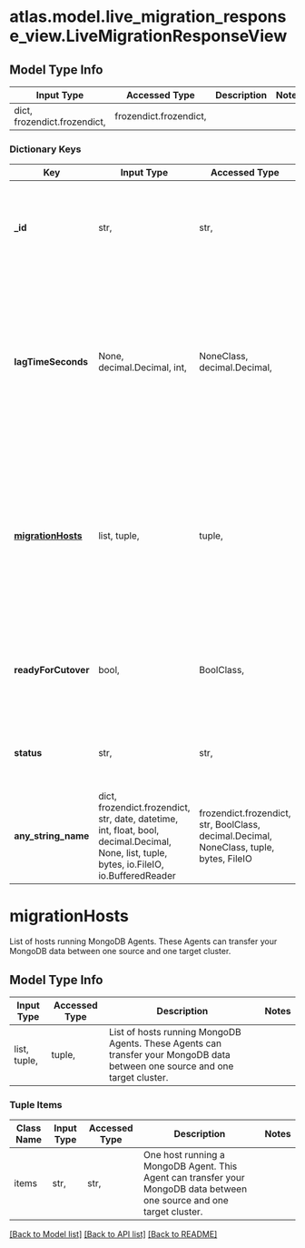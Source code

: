 # atlas.model.live_migration_response_view.LiveMigrationResponseView

## Model Type Info
Input Type | Accessed Type | Description | Notes
------------ | ------------- | ------------- | -------------
dict, frozendict.frozendict,  | frozendict.frozendict,  |  | 

### Dictionary Keys
Key | Input Type | Accessed Type | Description | Notes
------------ | ------------- | ------------- | ------------- | -------------
**_id** | str,  | str,  | Unique 24-hexadecimal digit string that identifies the migration job. | [optional] 
**lagTimeSeconds** | None, decimal.Decimal, int,  | NoneClass, decimal.Decimal,  | Replication lag between the source and destination clusters. Atlas returns this setting only during an active migration, before the cutover phase. | [optional] value must be a 64 bit integer
**[migrationHosts](#migrationHosts)** | list, tuple,  | tuple,  | List of hosts running MongoDB Agents. These Agents can transfer your MongoDB data between one source and one target cluster. | [optional] 
**readyForCutover** | bool,  | BoolClass,  | Flag that indicates the migrated cluster can be cut over to MongoDB Atlas. | [optional] 
**status** | str,  | str,  | Progress made in migrating one cluster to MongoDB Atlas.  | Status   | Explanation | |----------|-------------| | NEW      | Someone scheduled a local cluster migration to MongoDB Atlas. | | FAILED   | The cluster migration to MongoDB Atlas failed.                | | COMPLETE | The cluster migration to MongoDB Atlas succeeded.             | | EXPIRED  | MongoDB Atlas prepares to begin the cut over of the migrating cluster when source and target clusters have almost synchronized. If &#x60;\&quot;readyForCutover\&quot; : true&#x60;, this synchronization starts a timer of 120 hours. You can extend this timer. If the timer expires, MongoDB Atlas returns this status. | | WORKING  | The cluster migration to MongoDB Atlas is performing one of the following tasks:&lt;ul&gt;&lt;li&gt;Preparing connections to source and target clusters&lt;/li&gt;&lt;li&gt;Replicating data from source to target&lt;/li&gt;&lt;li&gt;Verifying MongoDB Atlas connection settings&lt;/li&gt;&lt;li&gt;Stopping replication after the cut over&lt;/li&gt;&lt;/ul&gt; |  | [optional] must be one of ["NEW", "WORKING", "FAILED", "COMPLETE", "EXPIRED", ] 
**any_string_name** | dict, frozendict.frozendict, str, date, datetime, int, float, bool, decimal.Decimal, None, list, tuple, bytes, io.FileIO, io.BufferedReader | frozendict.frozendict, str, BoolClass, decimal.Decimal, NoneClass, tuple, bytes, FileIO | any string name can be used but the value must be the correct type | [optional]

# migrationHosts

List of hosts running MongoDB Agents. These Agents can transfer your MongoDB data between one source and one target cluster.

## Model Type Info
Input Type | Accessed Type | Description | Notes
------------ | ------------- | ------------- | -------------
list, tuple,  | tuple,  | List of hosts running MongoDB Agents. These Agents can transfer your MongoDB data between one source and one target cluster. | 

### Tuple Items
Class Name | Input Type | Accessed Type | Description | Notes
------------- | ------------- | ------------- | ------------- | -------------
items | str,  | str,  | One host running a MongoDB Agent. This Agent can transfer your MongoDB data between one source and one target cluster. | 

[[Back to Model list]](../../README.md#documentation-for-models) [[Back to API list]](../../README.md#documentation-for-api-endpoints) [[Back to README]](../../README.md)

